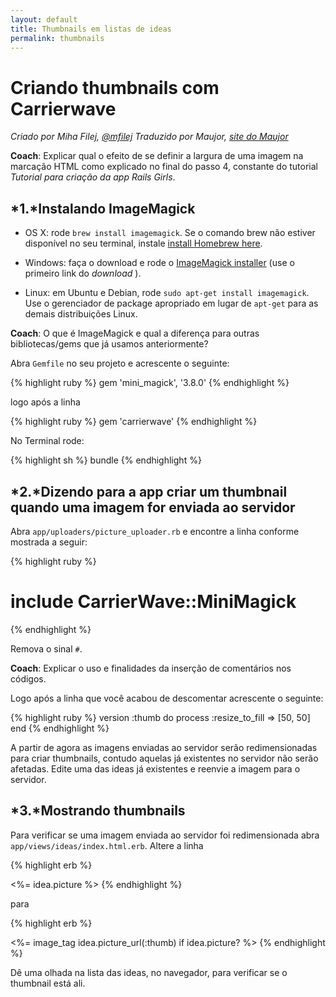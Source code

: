 ```yaml
---
layout: default
title: Thumbnails em listas de ideas
permalink: thumbnails
---
```


# Criando thumbnails com Carrierwave

*Criado por Miha Filej, [@mfilej](https://twitter.com/mfilej)*
*Traduzido por Maujor, [site do Maujor](http://www.maujor.com)*

__Coach__: Explicar qual o efeito de se definir a largura de uma imagem na marcação HTML como explicado no final do passo 4, constante do tutorial *Tutorial para criação da app Rails Girls*.

## *1.*Instalando ImageMagick

* OS X: rode `brew install imagemagick`. Se o comando brew não estiver disponível no seu terminal, instale [install Homebrew here][in-homebrew].
* Windows: faça o download e rode o [ImageMagick installer][im-win] (use o primeiro link do  *download* ).
* Linux: em Ubuntu e Debian, rode `sudo apt-get install imagemagick`. Use o gerenciador de package apropriado em lugar de `apt-get` para as demais distribuições Linux.

  [im-win]: http://www.imagemagick.org/script/binary-releases.php?ImageMagick=vkv0r0at8sjl5qo91788rtuvs3#windows
  [in-homebrew]: http://mxcl.github.io/homebrew/

__Coach__: O que é ImageMagick e qual a diferença para outras bibliotecas/gems que já usamos anteriormente?

Abra `Gemfile` no seu projeto e acrescente o seguinte:

{% highlight ruby %}
gem 'mini_magick', '3.8.0'
{% endhighlight %}

logo após a linha

{% highlight ruby %}
gem 'carrierwave'
{% endhighlight %}

No Terminal rode:

{% highlight sh %}
bundle
{% endhighlight %}

## *2.*Dizendo para a app criar um thumbnail quando uma imagem for enviada ao servidor

Abra `app/uploaders/picture_uploader.rb` e encontre a linha conforme mostrada a seguir:

{% highlight ruby %}
  # include CarrierWave::MiniMagick
{% endhighlight %}

Remova o sinal `#`.

__Coach__: Explicar o uso e finalidades da inserção de comentários nos códigos.

Logo após a linha que você acabou de descomentar acrescente o seguinte:

{% highlight ruby %}
version :thumb do
  process :resize_to_fill => [50, 50]
end
{% endhighlight %}

A partir de agora as imagens enviadas ao servidor serão redimensionadas para criar thumbnails, contudo aquelas já existentes no servidor não serão afetadas. Edite uma das ideas já existentes e reenvie a imagem para o servidor.

## *3.*Mostrando thumbnails

Para verificar se uma imagem enviada ao servidor foi redimensionada abra 
`app/views/ideas/index.html.erb`. Altere a linha

{% highlight erb %}
<td><%= idea.picture %></td>
{% endhighlight %}

para

{% highlight erb %}
<td><%= image_tag idea.picture_url(:thumb) if idea.picture? %></td>
{% endhighlight %}

Dê uma olhada na lista das ideas, no navegador, para verificar se o thumbnail está ali.



